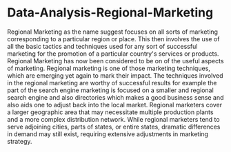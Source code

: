 # Data-Analysis-Regional-Marketing
Regional Marketing as the name suggest focuses on all sorts of marketing corresponding to a particular region or place. This then involves the use of all the basic tactics and techniques used for any sort of successful marketing for the promotion of a particular country's services or products. Regional Marketing has now been considered to be on of the useful aspects of marketing. Regional marketing is one of those marketing techniques, which are emerging yet again to mark their impact. The techniques involved in the regional marketing are worthy of successful results for example the part of the search engine marketing is focused on a smaller and regional search engine and also directories which makes a good business sense and also aids one to adjust back into the local market. Regional marketers cover a larger geographic area that may necessitate multiple production plants and a more complex distribution network. While regional marketers tend to serve adjoining cities, parts of states, or entire states, dramatic differences in demand may still exist, requiring extensive adjustments in marketing strategy.
